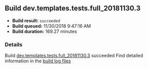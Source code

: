 ## Build dev.templates.tests.full_20181130.3
- **Build result:** `succeeded`
- **Build queued:** 11/30/2018 9:47:16 AM
- **Build duration:** 169.27 minutes
### Details
Build [dev.templates.tests.full_20181130.3](https://winappstudio.visualstudio.com/web/build.aspx?pcguid=a4ef43be-68ce-4195-a619-079b4d9834c2&builduri=vstfs%3a%2f%2f%2fBuild%2fBuild%2f26646) succeeded
Find detailed information in the [build log files](https://uwpctdiags.blob.core.windows.net/buildlogs/dev.templates.tests.full_20181130.3_logs.zip)
